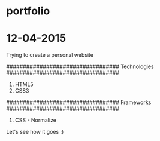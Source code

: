 # portfolio
# 12-04-2015
Trying to create a personal website



##################################
Technologies
##################################
1. HTML5
2. CSS3



##################################
Frameworks
##################################
1. CSS - Normalize


Let's see how it goes :)

